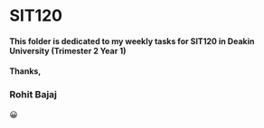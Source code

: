 # SIT120

#### This folder is dedicated to my weekly tasks for SIT120 in Deakin University (Trimester 2 Year 1)
#### Thanks,
### Rohit Bajaj 
😀
